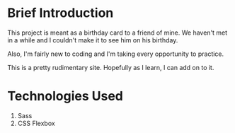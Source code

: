 # Brief Introduction

This project is meant as a birthday card to a friend of mine. We haven't met in a while and I couldn't make it to see him on his birthday.

Also, I'm fairly new to coding and I'm taking every opportunity to practice. 

This is a pretty rudimentary site. Hopefully as I learn, I can add on to it.


# Technologies Used
1. Sass
2. CSS Flexbox